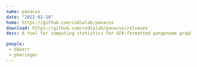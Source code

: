```yaml
---
name: panacus
date: "2022-02-10"
home: https://github.com/codialab/panacus
download: https://github.com/codialab/panacus/releases
desc: A tool for computing statistics for GFA-formatted pangenome graphs

people:
 - ddoerr
 - pheringer
---
```

